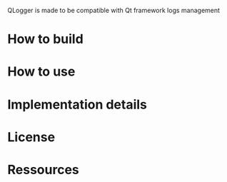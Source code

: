 QLogger is made to be compatible with Qt framework logs management

# How to build

# How to use

# Implementation details

# License

# Ressources
